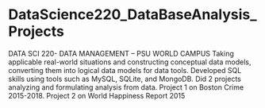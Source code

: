 # DataScience220_DataBaseAnalysis_Projects

DATA SCI 220- DATA MANAGEMENT – PSU WORLD CAMPUS
Taking applicable real-world situations and constructing conceptual data models, converting them into logical data models 
for data tools. Developed SQL skills using tools such as MySQL, SQLite, and MongoDB. Did 2 projects analyzing and 
formulating analysis from data. Project 1 on Boston Crime 2015-2018. Project 2 on World Happiness Report 2015

